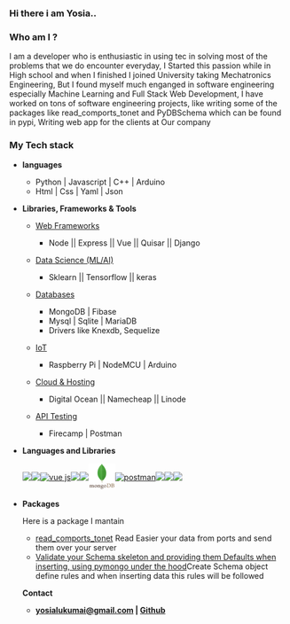 


### Hi there i am Yosia..


### Who am I ?
I am a developer who is enthusiastic in using tec in solving most of the problems that we do encounter everyday, I Started this passion while in High school and when I finished I joined University taking Mechatronics Engineering, But I found myself much enganged in software engineering especially Machine Learning and Full Stack Web Development, I have worked on tons of software engineering projects, like writing some of the packages  like read_comports_tonet and PyDBSchema which can be found in pypi, Writing web app for the clients at Our company



<h3>My Tech stack</h3>
<ul>
    <li>
        <p><b>languages</b></p>
        <ul>
            <li>Python | Javascript | C++ | Arduino </li>
            <li>Html | Css | Yaml | Json </li>
        </ul>
    </li>
    <li>
        <p><b>Libraries, Frameworks & Tools</b></p>
        <ul>
            <li>
                <p> <u> Web Frameworks </u> </p>
                <ul>
                    <li>Node || Express ||  Vue ||  Quisar || Django </li>
                </ul>
            <li>
                <p> <u> Data Science (ML/AI)  </u></p>
                <ul>
                    <li> Sklearn || Tensorflow || keras  </li>
                </ul>
            </li>
            <li>
                <p>  <u> Databases  </u>  </u></p>
                <ul>
                    <li>MongoDB | Fibase </li>
                    <li> Mysql | Sqlite | MariaDB  </li>   
                    <li> Drivers like Knexdb, Sequelize </li>
                </ul>
                </li>
            <li>
                <p> <u>IoT  </u></p>
                <ul>
                    <li> Raspberry Pi | NodeMCU | Arduino</li>
                </ul>
            </li>
        <li>
            <p>  <u>Cloud & Hosting  </u> </samp</p>
            <ul>
                <li>Digital Ocean || Namecheap || Linode </li>
            </ul>
        </li>
        <li>
            <p> <u> API Testing  </u></samp</p>
            <ul>
                <li> Firecamp | Postman </li>
            </ul>
        </li>
        </ul>
    </li>
    <li>
        <p><b> Languages and Libraries </b></p>
        
<p align="left" style="display: flex; align-items: center"> 
    <!-- <a href="https://www.java.com" target="_blank"> <img src="https://img.icons8.com/color/48/000000/java-coffee-cup-logo.png"/> </a> -->
    <!-- <a href="https://reactjs.org/" target="_blank"> <img src="https://img.icons8.com/color/48/000000/react-native.png"/> </a> -->
    <!-- <a href="https://spring.io/projects/spring-boot" target="_blank"> <img src="https://img.icons8.com/color/48/000000/spring-logo.png"/> </a>  -->
<a href="https://vuejs.org" target="_blank">
<img class="Avatar" data-scribe="element:avatar" data-src-2x="https://pbs.twimg.com/profile_images/1517584461017370624/DF3DpXUW_bigger.jpg" alt="" data-src-1x="https://pbs.twimg.com/profile_images/1517584461017370624/DF3DpXUW_normal.jpg" src="https://pbs.twimg.com/profile_images/1517584461017370624/DF3DpXUW_normal.jpg">

</a>
    <a href="https://developer.mozilla.org/en-US/docs/Web/JavaScript" target="_blank"> <img src="https://img.icons8.com/color/48/000000/javascript.png"/> </a> 
   <a href="https://developer.mozilla.org/en-US/docs/Web/JavaScript" target="_blank"> 
    <img src="https://www.tensorflow.org/images/tf_logo_32px.png"> 
    </a> 
      <a href="https://vuejs.org" target="_blank"> <img src="https://img.icons8.com/color/48/000000/vue-js.png" alt="vue js" width="48" height="48"/> </a>
    <a href="https://developer.mozilla.org/en-US/docs/Glossary/HTML5" target="_blank"> <img src="https://img.icons8.com/color/48/000000/html-5.png"/> </a> 
    <a href="https://developer.mozilla.org/en-US/docs/Web/CSS" target="_blank"> <img src="https://img.icons8.com/color/48/000000/css3.png"/> </a> 
    <!-- <a href="https://getbootstrap.com" target="_blank"> <img src="https://img.icons8.com/color/48/000000/bootstrap.png"/> </a>  -->
    <!-- <a href="https://www.python.org" target="_blank"> <img src="https://img.icons8.com/color/48/000000/python.png"/> </a>  -->
    <!-- <a style="padding-right:8px;" href="https://nodejs.org" target="_blank"> <img src="https://img.icons8.com/color/48/000000/nodejs.png"/> </a>  -->
    <a href="https://www.mongodb.com/" target="_blank"> <img src="https://raw.githubusercontent.com/devicons/devicon/master/icons/mongodb/mongodb-original-wordmark.svg" alt="mongodb" width="48" height="48"/> </a> 
    <a href="https://postman.com" target="_blank"> <img src="https://www.vectorlogo.zone/logos/getpostman/getpostman-icon.svg" alt="postman" width="45" height="45"/> </a>   
    <a href="https://git-scm.com/" target="_blank"> <img src="https://img.icons8.com/color/48/000000/git.png"/> </a> 
    <a href="https://figma.com/" target="_blank"> <img src="https://img.icons8.com/color/48/000000/figma--v2.png"/></a> 
 <a href="https://code.visualstudio.com/" target="_blank"> <img src="https://img.icons8.com/color/48/000000/visual-studio-code-2019.png"/></a> 
   
</p>
    </li>
    <li>
        <p><b> Packages </b></p>
        <p> Here is a package I mantain</p>
        <ul>
            <li><a href = "https://pypi.org/project/read-comports-tonet/0.0.1/">read_comports_tonet</a> Read Easier your data from ports and send them over your server</li>
        </ul>
        <ul>
        <li> <a href = "https://pypi.org/project/PyDbSchema/0.0.5/"> Validate your Schema skeleton and providing them Defaults when inserting, using pymongo under the hood</a>Create Schema object define rules and when inserting data this rules will be followed</li>
        </ul>
    </li>
        <p><b>Contact <b><p>
        <ul>
            <li>
                <a href = "#">yosialukumai@gmail.com</a> | 
                <a href = "https://github.com/yosiaLukumai">Github</a> 
            </li>
        </ul>
    </li>



